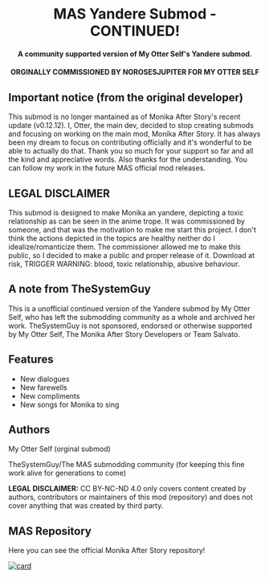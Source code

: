 <h1 align="center">MAS Yandere Submod - CONTINUED!</h1>
<h4 align="center">A community supported version of My Otter Self's Yandere submod.</h3>

<h4 align="center">ORGINALLY COMMISSIONED BY NOROSESJUPITER FOR MY OTTER SELF</h4>

## Important notice (from the original developer)

This submod is no longer mantained as of Monika After Story's recent update (v0.12.12). I, Otter, the main dev, decided to stop creating submods and focusing on working on the main mod, Monika After Story. It has always been my dream to focus on contributing officially and it's wonderful to be able to actually do that. Thank you so much for your support so far and all the kind and appreciative words. Also thanks for the understanding. You can follow my work in the future MAS official mod releases.

## LEGAL DISCLAIMER

This submod is designed to make Monika an yandere, depicting a toxic relationship as can be seen in the anime trope.
It was commissioned by someone, and that was the motivation to make me start this project.
I don't think the actions depicted in the topics are healthy neither do I idealize/romanticize them. 
The commissioner allowed me to make this public, so I decided to make a public and proper release of it.
Download at risk, TRIGGER WARNING: blood, toxic relationship, abusive behaviour.

## A note from TheSystemGuy
This is a unofficial continued version of the Yandere submod by My Otter Self, who has left the submodding community as a whole and archived her work. TheSystemGuy is not sponsored, endorsed or otherwise supported by My Otter Self, The Monika After Story Developers or Team Salvato.


## Features

  * New dialogues
  * New farewells
  * New compliments
  * New songs for Monika to sing

## Authors
My Otter Self (orginal submod)

TheSystemGuy/The MAS submodding community (for keeping this fine work alive for generations to come)

**LEGAL DISCLAIMER:** CC BY-NC-ND 4.0 only covers content created by authors, contributors or maintainers of this mod (repository) and does not cover
anything that was created by third party.

## MAS Repository
Here you can see the official Monika After Story repository!

[![card](https://github-readme-stats.vercel.app/api/pin/?username=Monika-After-Story&repo=MonikaModDev)](https://github.com/Monika-After-Story/MonikaModDev)
